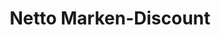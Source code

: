 ---
title: "Netto Marken-Discount"
url: /wassertruedingen/netto-marken-discount/
shop: Supermarkt
---